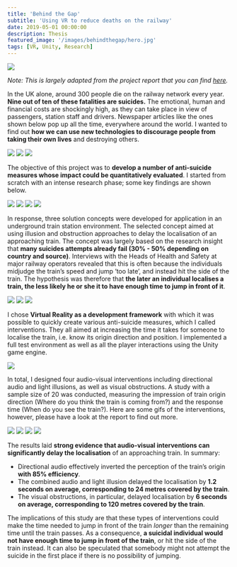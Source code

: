 ```yaml
---
title: 'Behind the Gap'
subtitle: 'Using VR to reduce deaths on the railway'
date: 2019-05-01 00:00:00
description: Thesis
featured_image: '/images/behindthegap/hero.jpg'
tags: [VR, Unity, Research]
---
```


![](/images/behindthegap/hero.jpg)

*Note: This is largely adapted from the project report that you can find [here](https://www.github.com/pa17/spr).*

In the UK alone, around 300 people die on the railway network every year. **Nine out of ten of these fatalities are suicides.** The emotional, human and financial costs are shockingly high, as they can take place in view of passengers, station staff and drivers. Newspaper articles like the ones shown below pop up all the time, everywhere around the world. I wanted to find out **how we can use new technologies to discourage people from taking their own lives** and destroying others. 

<div class="gallery" data-columns="1">
	<img src="/images/behindthegap/0.png" />
	<img src="/images/behindthegap/1.png" />
	<img src="/images/behindthegap/2.png" />
</div>

The objective of this project was to **develop a number of anti-suicide measures whose impact could be quantitatively evaluated**. I started from scratch with an intense research phase; some key findings are shown below. 

<div class="gallery" data-columns="2">
	<img src="/images/behindthegap/i1.png" />
	<img src="/images/behindthegap/i2.png" />
	<img src="/images/behindthegap/i3.png" />
	<img src="/images/behindthegap/i4.png" />
</div>

In response, three solution concepts were developed for application in an underground train station environment. The selected concept aimed at using illusion and obstruction approaches to delay the localisation of an approaching train. The concept was largely based on the research insight that **many suicides attempts already fail (30% - 50% depending on country and source)**. Interviews with the Heads of Health and Safety at major railway operators revealed that this is often because the individuals midjudge the train’s speed and jump ‘too late’, and instead hit the side of the train. The hypothesis was therefore that **the later an individual localises a train, the less likely he or she it to have enough time to jump in front of it**.

<div class="gallery" data-columns="3">
	<img src="/images/behindthegap/6.png" />
	<img src="/images/behindthegap/7.png" />
	<img src="/images/behindthegap/8.png" />
</div>

I chose **Virtual Reality as a development framework** with which it was possible to quickly create various anti-suicide measures, which I called interventions. They all aimed at increasing the time it takes for someone to localise the train, i.e. know its origin direction and position. I implemented a full test environment as well as all the player interactions using the Unity game engine.

![](/images/behindthegap/hero.jpg)

In total, I designed four audio-visual interventions including directional audio and light illusions, as well as visual obstructions. A study with a sample size of 20 was conducted, measuring the impression of train origin direction (Where do you think the train is coming from?) and the response time (When do you see the train?). Here are some gifs of the interventions, however, please have a look at the report to find out more.

<div class="gallery" data-columns="2">
	<img src="/images/behindthegap/S1Gif.gif" />
	<img src="/images/behindthegap/S3Gif.gif" />
	<img src="/images/behindthegap/S5Gif.gif" />
	<img src="/images/behindthegap/S6Gif.gif" />
</div>

The results laid **strong evidence that audio-visual interventions can significantly delay the localisation** of an approaching train. In summary:

* Directional audio effectively inverted the perception of the train’s origin **with 85% efficiency**.
* The combined audio and light illusion delayed the localisation by **1.2 seconds on average, corresponding to 24 metres covered by the train**.
* The visual obstructions, in particular, delayed localisation by **6 seconds on average, corresponding to 120 metres covered by the train**.

The implications of this study are that these types of interventions could make the time needed to jump in front of the train *longer* than the remaining time until the train passes. As a consequence, **a suicidal individual would not have enough time to jump in front of the train**, or hit the side of the train instead. It can also be speculated that somebody might not attempt the suicide in the first place if there is no possibility of jumping.